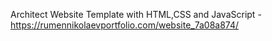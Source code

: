 Architect Website Template with HTML,CSS and JavaScript - https://rumennikolaevportfolio.com/website_7a08a874/
